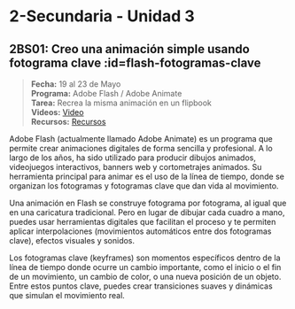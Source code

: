 # 2-Secundaria - Unidad 3

<div class="currentTheme">

## 2BS01: Creo una animación simple usando fotograma clave :id=flash-fotogramas-clave

> <i class="bi bi-calendar"></i> **Fecha:** 19 al 23 de Mayo<br><i class="bi bi-window-desktop"></i> **Programa:** Adobe Flash / Adobe Animate <br><i class="bi bi-calendar-check"></i> **Tarea:** Recrea la misma animación en un flipbook<br><i class="bi bi-play-btn"></i> **Videos:** [Video](https://www.youtube.com/watch?v=7rG7dexwJEU)<br><i class="bi bi-briefcase"></i> **Recursos:** [Recursos](https://drive.google.com/drive/folders/1JwTqjosoVEP21Pe63xg7g-G1pPczXET8?usp=sharing)

Adobe Flash (actualmente llamado Adobe Animate) es un programa que permite crear animaciones digitales de forma sencilla y profesional. A lo largo de los años, ha sido utilizado para producir dibujos animados, videojuegos interactivos, banners web y cortometrajes animados. Su herramienta principal para animar es el uso de la línea de tiempo, donde se organizan los fotogramas y fotogramas clave que dan vida al movimiento.

Una animación en Flash se construye fotograma por fotograma, al igual que en una caricatura tradicional. Pero en lugar de dibujar cada cuadro a mano, puedes usar herramientas digitales que facilitan el proceso y te permiten aplicar interpolaciones (movimientos automáticos entre dos fotogramas clave), efectos visuales y sonidos.

Los fotogramas clave (keyframes) son momentos específicos dentro de la línea de tiempo donde ocurre un cambio importante, como el inicio o el fin de un movimiento, un cambio de color, o una nueva posición de un objeto. Entre estos puntos clave, puedes crear transiciones suaves y dinámicas que simulan el movimiento real.

</div>